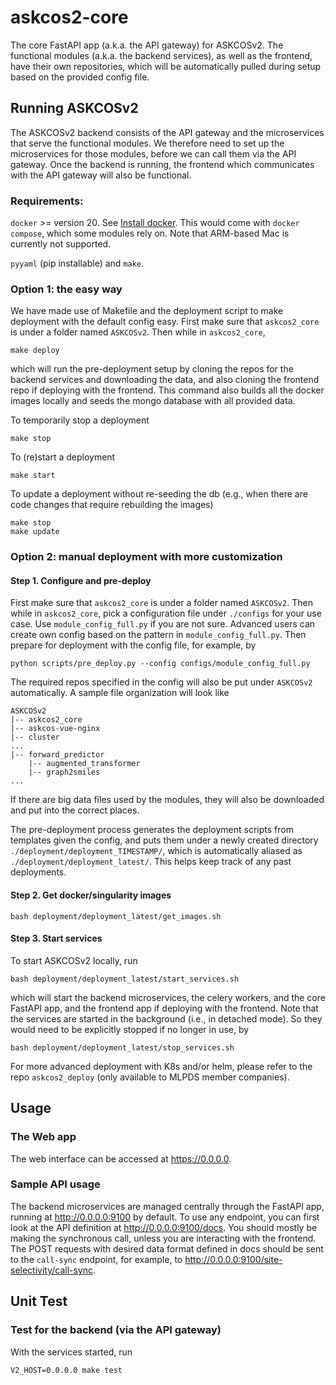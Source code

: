 # askcos2-core

The core FastAPI app (a.k.a. the API gateway) for ASKCOSv2. The functional modules (a.k.a. the backend services), as well as the frontend, have their own repositories, which will be automatically pulled during setup based on the provided config file.

## Running ASKCOSv2

The ASKCOSv2 backend consists of the API gateway and the microservices that serve the functional modules. We therefore need to set up the microservices for those modules, before we can call them via the API gateway. Once the backend is running, the frontend which communicates with the API gateway will also be functional.

### Requirements:
`docker` >= version 20. See <a href="https://docs.docker.com/engine/install/">Install docker</a>. This would come with `docker compose`, which some modules rely on. Note that ARM-based Mac is currently not supported.

`pyyaml` (pip installable) and `make`.

### Option 1: the easy way
We have made use of Makefile and the deployment script to make deployment with the default config easy. First make sure that `askcos2_core` is under a folder named `ASKCOSv2`. Then while in `askcos2_core`,
```
make deploy
```
which will run the pre-deployment setup by cloning the repos for the backend services and downloading the data, and also cloning the frontend repo if deploying with the frontend. This command also builds all the docker images locally and seeds the mongo database with all provided data.

To temporarily stop a deployment
```
make stop
```

To (re)start a deployment
```
make start
```

To update a deployment without re-seeding the db (e.g., when there are code changes that require rebuilding the images)
```
make stop
make update
```

### Option 2: manual deployment with more customization
#### Step 1. Configure and pre-deploy

First make sure that `askcos2_core` is under a folder named `ASKCOSv2`. Then while in `askcos2_core`, pick a configuration file under `./configs` for your use case. Use `module_config_full.py` if you are not sure. Advanced users can create own config based on the pattern in `module_config_full.py`. Then prepare for deployment with the config file, for example, by
```
python scripts/pre_deploy.py --config configs/module_config_full.py
```
The required repos specified in the config will also be put under `ASKCOSv2` automatically. A sample file organization will look like
```
ASKCOSv2
|-- askcos2_core
|-- askcos-vue-nginx
|-- cluster
...
|-- forward_predictor
    |-- augmented_transformer
    |-- graph2smiles
...
```
If there are big data files used by the modules, they will also be downloaded and put into the correct places.

The pre-deployment process generates the deployment scripts from templates given the config, and puts them under a newly created directory `./deployment/deployment_TIMESTAMP/`, which is automatically aliased as `./deployment/deployment_latest/`. This helps keep track of any past deployments.

#### Step 2. Get docker/singularity images

```
bash deployment/deployment_latest/get_images.sh
```

#### Step 3. Start services

To start ASKCOSv2 locally, run
```
bash deployment/deployment_latest/start_services.sh
```
which will start the backend microservices, the celery workers, and the core FastAPI app, and the frontend app if deploying with the frontend. Note that the services are started in the background (i.e., in detached mode). So they would need to be explicitly stopped if no longer in use, by
```
bash deployment/deployment_latest/stop_services.sh
```
For more advanced deployment with K8s and/or helm, please refer to the repo `askcos2_deploy` (only available to MLPDS member companies).

## Usage

### The Web app

The web interface can be accessed at https://0.0.0.0.

### Sample API usage

The backend microservices are managed centrally through the FastAPI app, running at http://0.0.0.0:9100 by default. To use any endpoint, you can first look at the API definition at http://0.0.0.0:9100/docs. You should mostly be making the synchronous call, unless you are interacting with the frontend. The POST requests with desired data format defined in docs should be sent to the `call-sync` endpoint, for example, to http://0.0.0.0:9100/site-selectivity/call-sync.

## Unit Test

### Test for the backend (via the API gateway)

With the services started, run
```
V2_HOST=0.0.0.0 make test
```
